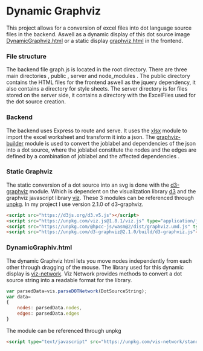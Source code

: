 # Dynamic Graphviz 

This project allows for a conversion of excel files into dot language source files in the backend.
Aswell as a dynamic display of this dot source image [DynamicGraphviz.html](public/DynamicGraphviz.html) or a static display [graphviz.html](public/graphviz.html) in the frontend.


### File structure

The backend file graph.js is located in the root directory. There are three main directories , public , server and node_modules .
The public directory contains the HTML files for the frontend aswell as the jquery dependency, it also contains a directory for style sheets.
The server directory is for files stored on the server side, it contains a directory with the ExcelFiles used for the dot source creation.


### Backend

The backend uses Express to route and serve. 
It uses the [xlsx] module to import the excel worksheet and transform it into a json. 
The [graphviz-builder] module is used to convert the joblabel and dependencies of the json into a dot source, where the joblabel constitute the nodes and the edges are defined
by a combination of joblabel and the affected dependencies .

### Static Graphviz

The static conversion of a dot source into an svg is done with the [d3-graphviz] module.
Which is dependent on the visualization library [d3] and the graphviz javascript library [viz].
These 3 modules can be referenced through [unpkg]. 
In my project I use version 2.1.0 of d3-graphviz.

```html
<script src="https://d3js.org/d3.v5.js"></script>
<script src="https://unpkg.com/viz.js@1.8.1/viz.js" type="application/javascript"></script>
<script src="https://unpkg.com/@hpcc-js/wasm@2/dist/graphviz.umd.js" type="javascript/worker"></script>
<script src="https://unpkg.com/d3-graphviz@2.1.0/build/d3-graphviz.js"></script>

```

### DynamicGraphiv.html

The dynamic Graphviz html lets you move nodes independently from each other through dragging of the mouse.
The library used for this dynamic display is [viz-network].
Viz Network provides methods to convert a dot source string into a readable format for the library.

```javascript
var parsedData=vis.parseDOTNetwork(DotSourceString);
var data=
{
    nodes: parsedData.nodes,
    edges: parsedData.edges
}
```
The module can be referenced through unpkg 
```html
<script type="text/javascript" src="https://unpkg.com/vis-network/standalone/umd/vis-network.min.js"></script>
```



[xlsx]: https://www.npmjs.com/package/xlsx
[graphviz-builder]: https://www.npmjs.com/package/graphviz-builder
[d3-graphviz]: https://www.npmjs.com/package/d3-graphviz/v/2.1.0
[d3]: https://github.com/magjac/d3-graphviz
[viz]: https://github.com/mdaines/viz-js
[unpkg]: https://unpkg.com/
[viz-network]: https://visjs.github.io/vis-network/docs/network/
